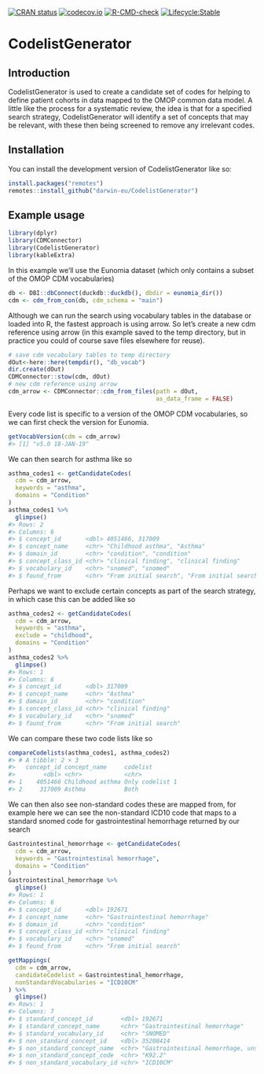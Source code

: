 
<!-- README.md is generated from README.Rmd. Please edit that file -->
<!-- badges: start -->

[![CRAN
status](https://www.r-pkg.org/badges/version/CodelistGenerator)](https://CRAN.R-project.org/package=CodelistGenerator)
[![codecov.io](https://codecov.io/github/darwin-eu/CodelistGenerator/coverage.svg?branch=main)](https://app.codecov.io/github/darwin-eu/CodelistGenerator?branch=main)
[![R-CMD-check](https://github.com/darwin-eu/CodelistGenerator/workflows/R-CMD-check/badge.svg)](https://github.com/darwin-eu/CodelistGenerator/actions)
[![Lifecycle:Stable](https://img.shields.io/badge/Lifecycle-Stable-97ca00)](https://lifecycle.r-lib.org/articles/stages.html)
<!-- badges: end -->

# CodelistGenerator

## Introduction

CodelistGenerator is used to create a candidate set of codes for helping
to define patient cohorts in data mapped to the OMOP common data model.
A little like the process for a systematic review, the idea is that for
a specified search strategy, CodelistGenerator will identify a set of
concepts that may be relevant, with these then being screened to remove
any irrelevant codes.

## Installation

You can install the development version of CodelistGenerator like so:

``` r
install.packages("remotes")
remotes::install_github("darwin-eu/CodelistGenerator")
```

## Example usage

``` r
library(dplyr)
library(CDMConnector)
library(CodelistGenerator)
library(kableExtra)
```

In this example we’ll use the Eunomia dataset (which only contains a
subset of the OMOP CDM vocabularies)

``` r
db <- DBI::dbConnect(duckdb::duckdb(), dbdir = eunomia_dir())
cdm <- cdm_from_con(db, cdm_schema = "main")
```

Although we can run the search using vocabulary tables in the database
or loaded into R, the fastest approach is using arrow. So let’s create a
new cdm reference using arrow (in this example saved to the temp
directory, but in practice you could of course save files elsewhere for
reuse).

``` r
# save cdm vocabulary tables to temp directory
dOut<-here::here(tempdir(), "db_vocab")
dir.create(dOut)
CDMConnector::stow(cdm, dOut)
# new cdm reference using arrow
cdm_arrow <- CDMConnector::cdm_from_files(path = dOut, 
                                          as_data_frame = FALSE)
```

Every code list is specific to a version of the OMOP CDM vocabularies,
so we can first check the version for Eunomia.

``` r
getVocabVersion(cdm = cdm_arrow)
#> [1] "v5.0 18-JAN-19"
```

We can then search for asthma like so

``` r
asthma_codes1 <- getCandidateCodes(
  cdm = cdm_arrow,
  keywords = "asthma",
  domains = "Condition"
) 
asthma_codes1 %>% 
  glimpse()
#> Rows: 2
#> Columns: 6
#> $ concept_id       <dbl> 4051466, 317009
#> $ concept_name     <chr> "Childhood asthma", "Asthma"
#> $ domain_id        <chr> "condition", "condition"
#> $ concept_class_id <chr> "clinical finding", "clinical finding"
#> $ vocabulary_id    <chr> "snomed", "snomed"
#> $ found_from       <chr> "From initial search", "From initial search"
```

Perhaps we want to exclude certain concepts as part of the search
strategy, in which case this can be added like so

``` r
asthma_codes2 <- getCandidateCodes(
  cdm = cdm_arrow,
  keywords = "asthma",
  exclude = "childhood",
  domains = "Condition"
) 
asthma_codes2 %>% 
  glimpse()
#> Rows: 1
#> Columns: 6
#> $ concept_id       <dbl> 317009
#> $ concept_name     <chr> "Asthma"
#> $ domain_id        <chr> "condition"
#> $ concept_class_id <chr> "clinical finding"
#> $ vocabulary_id    <chr> "snomed"
#> $ found_from       <chr> "From initial search"
```

We can compare these two code lists like so

``` r
compareCodelists(asthma_codes1, asthma_codes2)
#> # A tibble: 2 × 3
#>   concept_id concept_name     codelist       
#>        <dbl> <chr>            <chr>          
#> 1    4051466 Childhood asthma Only codelist 1
#> 2     317009 Asthma           Both
```

We can then also see non-standard codes these are mapped from, for
example here we can see the non-standard ICD10 code that maps to a
standard snomed code for gastrointestinal hemorrhage returned by our
search

``` r
Gastrointestinal_hemorrhage <- getCandidateCodes(
  cdm = cdm_arrow,
  keywords = "Gastrointestinal hemorrhage",
  domains = "Condition"
)
Gastrointestinal_hemorrhage %>% 
  glimpse()
#> Rows: 1
#> Columns: 6
#> $ concept_id       <dbl> 192671
#> $ concept_name     <chr> "Gastrointestinal hemorrhage"
#> $ domain_id        <chr> "condition"
#> $ concept_class_id <chr> "clinical finding"
#> $ vocabulary_id    <chr> "snomed"
#> $ found_from       <chr> "From initial search"
```

``` r
getMappings(
  cdm = cdm_arrow,
  candidateCodelist = Gastrointestinal_hemorrhage,
  nonStandardVocabularies = "ICD10CM"
) %>% 
  glimpse()
#> Rows: 1
#> Columns: 7
#> $ standard_concept_id        <dbl> 192671
#> $ standard_concept_name      <chr> "Gastrointestinal hemorrhage"
#> $ standard_vocabulary_id     <chr> "SNOMED"
#> $ non_standard_concept_id    <dbl> 35208414
#> $ non_standard_concept_name  <chr> "Gastrointestinal hemorrhage, unspecified"
#> $ non_standard_concept_code  <chr> "K92.2"
#> $ non_standard_vocabulary_id <chr> "ICD10CM"
```
